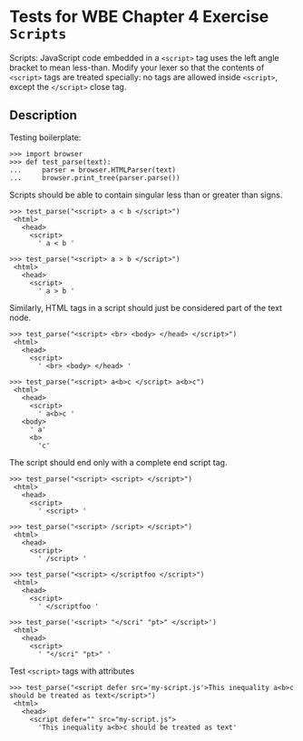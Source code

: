 Tests for WBE Chapter 4 Exercise `Scripts`
==========================================

Scripts: JavaScript code embedded in a `<script>` tag uses the left
angle bracket to mean less-than. Modify your lexer so that the
contents of `<script>` tags are treated specially: no tags are allowed
inside `<script>`, except the `</script>` close tag.

Description
------------

Testing boilerplate:

    >>> import browser
    >>> def test_parse(text):
    ...     parser = browser.HTMLParser(text)
    ...     browser.print_tree(parser.parse())


Scripts should be able to contain singular less than or greater than signs.

    >>> test_parse("<script> a < b </script>")
     <html>
       <head>
         <script>
           ' a < b '

    >>> test_parse("<script> a > b </script>")
     <html>
       <head>
         <script>
           ' a > b '

Similarly, HTML tags in a script should just be considered part of the text 
node.

    >>> test_parse("<script> <br> <body> </head> </script>")
     <html>
       <head>
         <script>
           ' <br> <body> </head> '

    >>> test_parse("<script> a<b>c </script> a<b>c")
     <html>
       <head>
         <script>
           ' a<b>c '
       <body>
         ' a'
         <b>
           'c'

The script should end only with a complete end script tag.

    >>> test_parse("<script> <script> </script>")
     <html>
       <head>
         <script>
           ' <script> '

    >>> test_parse("<script> /script> </script>")
     <html>
       <head>
         <script>
           ' /script> '

    >>> test_parse("<script> </scriptfoo </script>")
     <html>
       <head>
         <script>
           ' </scriptfoo '

    >>> test_parse('<script> "</scri" "pt>" </script>')
     <html>
       <head>
         <script>
           ' "</scri" "pt>" '


 Test `<script>` tags with attributes

    >>> test_parse("<script defer src='my-script.js'>This inequality a<b>c should be treated as text</script>")
     <html>
       <head>
         <script defer="" src="my-script.js">
           'This inequality a<b>c should be treated as text'


